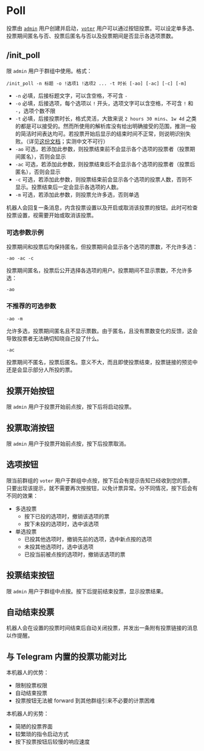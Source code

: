 # Poll

投票由 [`admin`](admin.md) 用户创建并启动，[`voter`](voter.md) 用户可以通过按钮投票。可以设定单多选、投票期间匿名与否、投票后匿名与否以及投票期间是否显示各选项票数。

## /init_poll
限 `admin` 用户于群组中使用。格式：
```
/init_poll -n 标题 -o !选项1 !选项2 ... -t 时长 [-ao] [-ac] [-c] [-m]
```
* `-n` 必填，后接标题文字，可以含空格，不可含 `-` 
* `-o` 必填，后接选项，每个选项以 `!` 开头，选项文字可以含空格，不可含 `!` 和 `-`，选项个数不限
* `-t` 必填，后接投票时长，格式灵活，大致来说 `2 hours 30 mins`、`1w 4d` 之类的都是可以接受的。然而所使用的解析库没有给出明确接受的范围，推测一般的简洁时间表达均可。若投票开始后显示的结束时间不正常，则说明识别失败。（详见[这份文档](https://dateparser.readthedocs.io/en/latest/#relative-dates)；实测中文不可行）
* `-ao` 可选，若添加此参数，则投票结束前不会显示各个选项的投票者（投票期间匿名），否则会显示
* `-ac` 可选，若添加此参数，则投票结束后不会显示各个选项的投票者（投票后匿名），否则会显示
* `-c` 可选，若添加此参数，则投票结束前会显示各个选项的投票人数，否则不显示。投票结束后一定会显示各选项的人数。
* `-m` 可选，若添加此参数，则投票允许多选，否则单选

机器人会回复一条消息，内含投票设置以及开启或取消该投票的按钮。此时可检查投票设置，视需要开始或取消该投票。

### 可选参数示例

投票期间和投票后均保持匿名，但投票期间会显示各个选项的票数，不允许多选：
```
-ao -ac -c
```

投票期间匿名，投票后公开选择各选项的用户。投票期间不显示票数，不允许多选：
```
-ao 
```

### 不推荐的可选参数

```
-ao -m
```
允许多选，投票期间匿名且不显示票数。由于匿名，且没有票数变化的反馈，这会导致投票者无法确切知晓自己投了什么。

```
-ac
```
投票期间不匿名，投票后匿名。意义不大，而且即使投票结束，投票链接的预览中还是会显示部分人所投的票。

## 投票开始按钮

限 `admin` 用户于投票开始前点按，按下后将启动投票。

## 投票取消按钮

限 `admin` 用户于投票开始前点按，按下后投票取消。

## 选项按钮

限当前群组的 `voter` 用户于群组中点按，按下后会有提示告知已经收到您的票，只要出现该提示，就不需要再次按按钮，以免计票异常。分不同情况，按下后会有不同的效果：

* 多选投票
    * 按下已投的选项时，撤销该选项的票
    * 按下未投的选项时，选中该选项
* 单选投票
    * 已投其他选项时，撤销先前的选项，选中新点按的选项
    * 未投其他选项时，选中该选项
    * 已投当前被点按的选项时，撤销该选项的票

## 投票结束按钮

限 `admin` 用户于群组中点按。按下后提前结束投票，显示投票结果。

## 自动结束投票

机器人会在设置的投票时间结束后自动关闭投票，并发出一条附有投票链接的消息以作提醒。

## 与 Telegram 内置的投票功能对比

本机器人的优势：
* 限制投票权限
* 自动结束投票
* 投票按钮无法被 forward 到其他群组引来不必要的计票困难

本机器人的劣势：
* 简陋的投票界面
* 较繁琐的指令启动方式
* 按下投票按钮后较慢的响应速度
